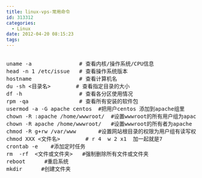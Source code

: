 ```yaml
---
title: linux-vps-常用命令
id: 313312
categories:
  - Linux
date: 2012-04-20 08:15:23
tags:
---
```


 
<pre class="lang:sh decode:true " >

uname -a               # 查看内核/操作系统/CPU信息
head -n 1 /etc/issue   # 查看操作系统版本
hostname               # 查看计算机名
du -sh <目录名>        # 查看指定目录的大小
df -h                  # 查看各分区使用情况
rpm -qa                # 查看所有安装的软件包
usermod -a -G apache centos  #把用户centos 添加到apache组里
chown -R :apache /home/wwwroot/  #设置wwwroot的所有用户组为apache
chown -R apache /home/wwwroot/   #设置wwwroot的所有者为apache
chmod -R g+rw /var/www       #设置网站根目录的权限为用户组有读写权限
chmod XXX <文件名>        # r 4  w 2 x1  加一起就是7
crontab -e    #添加定时任务
rm  -rf  <文件或文件夹>   #强制删除所有文件或文件夹
reboot      #重启系统
mkdir      #创建文件夹
</pre> 